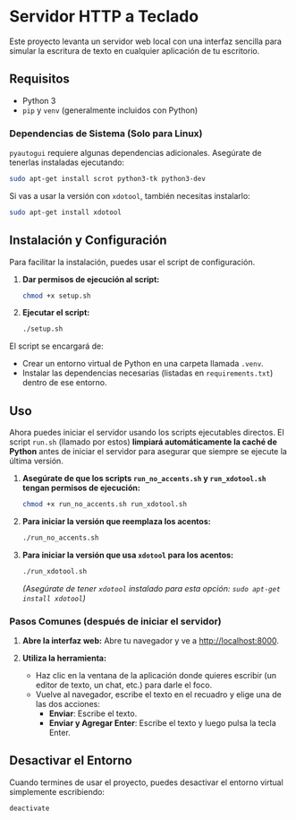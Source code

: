 # Servidor HTTP a Teclado

Este proyecto levanta un servidor web local con una interfaz sencilla para simular la escritura de texto en cualquier aplicación de tu escritorio.

## Requisitos

- Python 3
- `pip` y `venv` (generalmente incluidos con Python)

### Dependencias de Sistema (Solo para Linux)

`pyautogui` requiere algunas dependencias adicionales. Asegúrate de tenerlas instaladas ejecutando:

```bash
sudo apt-get install scrot python3-tk python3-dev
```

Si vas a usar la versión con `xdotool`, también necesitas instalarlo:

```bash
sudo apt-get install xdotool
```

## Instalación y Configuración

Para facilitar la instalación, puedes usar el script de configuración.

1.  **Dar permisos de ejecución al script:**
    ```bash
    chmod +x setup.sh
    ```

2.  **Ejecutar el script:**
    ```bash
    ./setup.sh
    ```

El script se encargará de:
- Crear un entorno virtual de Python en una carpeta llamada `.venv`.
- Instalar las dependencias necesarias (listadas en `requirements.txt`) dentro de ese entorno.

## Uso

Ahora puedes iniciar el servidor usando los scripts ejecutables directos. El script `run.sh` (llamado por estos) **limpiará automáticamente la caché de Python** antes de iniciar el servidor para asegurar que siempre se ejecute la última versión.

1.  **Asegúrate de que los scripts `run_no_accents.sh` y `run_xdotool.sh` tengan permisos de ejecución:**
    ```bash
    chmod +x run_no_accents.sh run_xdotool.sh
    ```

2.  **Para iniciar la versión que reemplaza los acentos:**
    ```bash
    ./run_no_accents.sh
    ```

3.  **Para iniciar la versión que usa `xdotool` para los acentos:**
    ```bash
    ./run_xdotool.sh
    ```
    *(Asegúrate de tener `xdotool` instalado para esta opción: `sudo apt-get install xdotool`)*

### Pasos Comunes (después de iniciar el servidor)

1.  **Abre la interfaz web:**
    Abre tu navegador y ve a [http://localhost:8000](http://localhost:8000).

2.  **Utiliza la herramienta:**
    - Haz clic en la ventana de la aplicación donde quieres escribir (un editor de texto, un chat, etc.) para darle el foco.
    - Vuelve al navegador, escribe el texto en el recuadro y elige una de las dos acciones:
        - **Enviar**: Escribe el texto.
        - **Enviar y Agregar Enter**: Escribe el texto y luego pulsa la tecla Enter.

## Desactivar el Entorno

Cuando termines de usar el proyecto, puedes desactivar el entorno virtual simplemente escribiendo:

```bash
deactivate
```